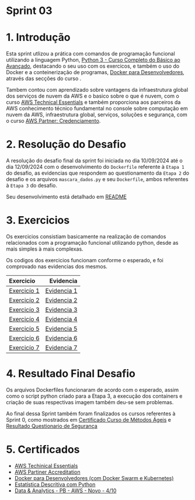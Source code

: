 # Sprint 03

# 1. Introdução
Esta sprint utlizou a prática com comandos de programação funcional utilizando a linguagem Python, [Python 3 - Curso Completo do Básico ao Avançado](https://compassuol.udemy.com/course/curso-python-3-completo/learn/lecture/12632380?course_portion_id=390144&learning_path_id=5948466#overview), destacando o seu uso com os exercicos, e também o uso do Docker e a conteinerização de programas, [Docker para Desenvolvedores](https://explore.skillbuilder.aws/learn/course/1851/play;state=%5Bobject%20Object%5D;autoplay=0), através das secções do curso . 

Tambem contou com aprendizado sobre vantagens da infraestrutura global dos serviços de nuvem da AWS e o basico sobre o que é nuvem, com o curso [AWS Technical Essentials](https://explore.skillbuilder.aws/learn/course/13660/AWS%2520Partner%253A%2520Sales%2520Accreditation%2520%28Business%29%2520%28Portuguese%29) e também proporciona aos parceiros da AWS conhecimento técnico fundamental no console sobre computação em nuvem da AWS, infraestrutura global, serviços, soluções e segurança, com o curso [AWS Partner: Credenciamento](https://explore.skillbuilder.aws/learn/course/13246/play/116874/introducao-a-sua-experiencia-de-aprendizagem-portugues-introduction-to-your-learning-experience-portuguese).

# 2. Resolução do Desafio
A resolução do desafio final da sprint foi iniciada no dia 10/09/2024 até o dia 12/09/2024 com o desenvolvimento do `Dockerfile` referente à `Etapa 1` do desafio, as evidencias que respondem ao questionamento da `Etapa 2` do desafio e os arquivos `mascara_dados.py` e seu `Dockerfile`, ambos referentes à `Etapa 3` do desafio.

Seu desenvolvimento está detalhado em [README](/Sprint4/Desafio/README.md)

# 3. Exercicios
Os exercicios consistiam basicamente na realização de comandos relacionados com a programação funcional utilizando python, desde as mais simples à mais complexas. 

Os codigos dos exercicios funcionam conforme o esperado, e foi comprovado nas evidencias dos mesmos.

|Exercicio | Evidencia|
| :--- | ---:|
| [Exercicío 1](/Sprint4/Exercicios/exercicio1.py) |  [Evidencia 1](/Sprint4/Evidencias/Exercicios/exercicio1.png) |
| [Exercicío 2](/Sprint4/Exercicios/exercicio2.py) | [Evidencia 2](/Sprint4/Evidencias/Exercicios/exercicio2.png) |
| [Exercicío 3](/Sprint4/Exercicios/exercicio3.py) |  [Evidencia 3](/Sprint4/Evidencias/Exercicios/exercicio3.png) |
| [Exercicío 4](/Sprint4/Exercicios/exercicio4.py) | [Evidencia 4](/Sprint4/Evidencias/Exercicios/exercicio4.png) |
| [Exercicío 5](/Sprint4/Exercicios/exercicio5.py) |  [Evidencia 5](/Sprint4/Evidencias/Exercicios/exercicio5.png) |
| [Exercicío 6](/Sprint4/Exercicios/exercicio6.py) |  [Evidencia 6](/Sprint4/Evidencias/Exercicios/exercicio6.png) |
| [Exercicío 7](/Sprint4/Exercicios/exercicio7.py) | [Evidencia 7](/Sprint4/Evidencias/Exercicios/exercicio7.png) |

# 4. Resultado Final Desafio
Os arquivos Dockerfiles funcionaram de acordo com o esperado, assim como o script python criado para a Etapa 3, a execução dos containers e criação de suas respectivas imagem também deu-se sem problemas.

Ao final dessa Sprint também foram finalizados os cursos referentes à Sprint 0, como mostrados em [Certificado Curso de Métodos Ágeis](/Sprint0/Metodos_ageis.jpg) e [Resultado Questionario de Segurança](/Sprint0/Resultado_curso_seguranca.png)

# 5. Certificados
- [AWS Techinical Essentials](/Sprint4/Certificados/AWS_Technical_essentials.pdf)
- [AWS Partiner Accreditation](/Sprint4/Certificados/AWS%20partner%20accreditation.pdf)
- [Docker para Desenvolvedores (com Docker Swarm e Kubernetes)](/Sprint4/Certificados/Curso_Docker.jpg)
- [Estatística Descritiva com Python](/Sprint4/Certificados/Curso_estatistica.jpg)
- [Data & Analytics - PB - AWS - Novo - 4/10](/Sprint4/Certificados/Data&Analitics-PB.jpg)